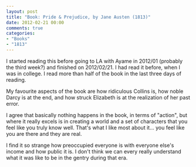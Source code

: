 ```yaml
---
layout: post
title: "Book: Pride & Prejudice, by Jane Austen (1813)"
date: 2012-02-21 00:00
comments: true
categories:
- "Books"
- "1813"
---
```


I started reading this before going to LA with Ayame in 2012/01
(probably the third week?) and finished on 2012/02/21. I had read
it before, when I was in college. I read more than half of the book
in the last three days of reading.

My favourite aspects of the book are how ridiculous Collins is, how
noble Darcy is at the end, and how struck Elizabeth is at the
realization of her past error.

I agree that basically nothing happens in the book, in terms of
"action", but where it really excels is in creating a world and a
set of characters that you feel like you truly know well. That's
what I like most about it... you feel like you are there and they
are real.

I find it so strange how preoccupied everyone is with everyone
else's income and how public it is. I don't think we can every
really understand what it was like to be in the gentry during that
era.
